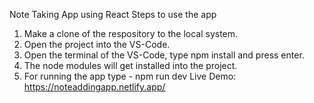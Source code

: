 Note Taking App using React
Steps to use the app
1. Make a clone of the respository to the local system.
2. Open the project into the VS-Code.
3. Open the terminal of the VS-Code, type npm install and press enter.
4. The node modules will get installed into the project.
5. For running the app type - npm run dev 
Live Demo: https://noteaddingapp.netlify.app/
